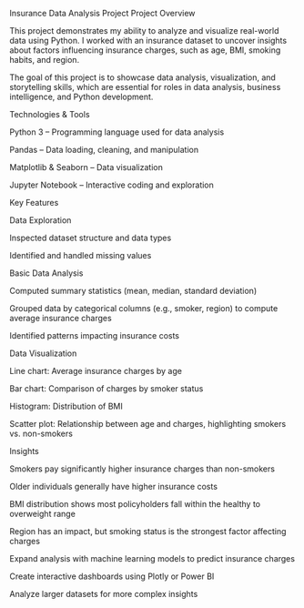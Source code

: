 Insurance Data Analysis Project
Project Overview

This project demonstrates my ability to analyze and visualize real-world data using Python. I worked with an insurance dataset to uncover insights about factors influencing insurance charges, such as age, BMI, smoking habits, and region.

The goal of this project is to showcase data analysis, visualization, and storytelling skills, which are essential for roles in data analysis, business intelligence, and Python development.

Technologies & Tools

Python 3 – Programming language used for data analysis

Pandas – Data loading, cleaning, and manipulation

Matplotlib & Seaborn – Data visualization

Jupyter Notebook – Interactive coding and exploration

Key Features

Data Exploration

Inspected dataset structure and data types

Identified and handled missing values

Basic Data Analysis

Computed summary statistics (mean, median, standard deviation)

Grouped data by categorical columns (e.g., smoker, region) to compute average insurance charges

Identified patterns impacting insurance costs

Data Visualization

Line chart: Average insurance charges by age

Bar chart: Comparison of charges by smoker status

Histogram: Distribution of BMI

Scatter plot: Relationship between age and charges, highlighting smokers vs. non-smokers

Insights

Smokers pay significantly higher insurance charges than non-smokers

Older individuals generally have higher insurance costs

BMI distribution shows most policyholders fall within the healthy to overweight range

Region has an impact, but smoking status is the strongest factor affecting charges




Expand analysis with machine learning models to predict insurance charges

Create interactive dashboards using Plotly or Power BI

Analyze larger datasets for more complex insights
